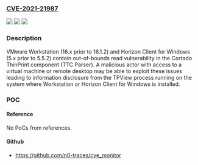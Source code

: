 ### [CVE-2021-21987](https://cve.mitre.org/cgi-bin/cvename.cgi?name=CVE-2021-21987)
![](https://img.shields.io/static/v1?label=Product&message=VMware%20Workstation%20Pro%20%2F%20Player%20(Workstation)%2C%20VMware%20Horizon%20Client%20for%20Windows&color=blue)
![](https://img.shields.io/static/v1?label=Version&message=n%2Fa&color=blue)
![](https://img.shields.io/static/v1?label=Vulnerability&message=Out-of-bounds%20read%20vulnerability%20in%20Cortado%20ThinPrint&color=brighgreen)

### Description

VMware Workstation (16.x prior to 16.1.2) and Horizon Client for Windows (5.x prior to 5.5.2) contain out-of-bounds read vulnerability in the Cortado ThinPrint component (TTC Parser). A malicious actor with access to a virtual machine or remote desktop may be able to exploit these issues leading to information disclosure from the TPView process running on the system where Workstation or Horizon Client for Windows is installed.

### POC

#### Reference
No PoCs from references.

#### Github
- https://github.com/n0-traces/cve_monitor


